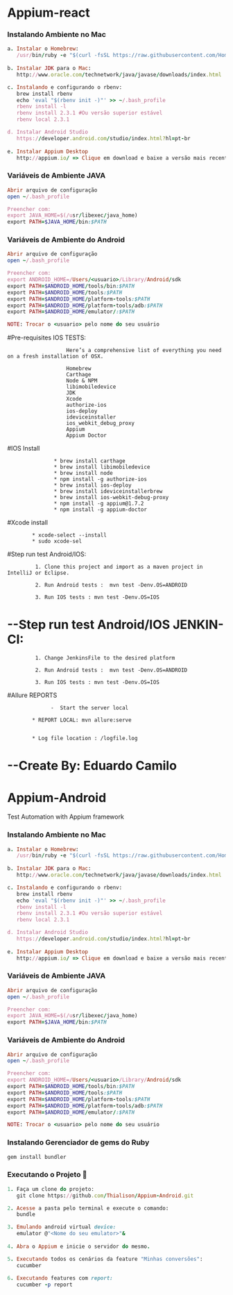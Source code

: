 # Appium-react

### Instalando Ambiente no Mac

```ruby
a. Instalar o Homebrew:
   /usr/bin/ruby -e "$(curl -fsSL https://raw.githubusercontent.com/Homebrew/install/master/install)"r
   
b. Instalar JDK para o Mac:
   http://www.oracle.com/technetwork/java/javase/downloads/index.html

c. Instalando e configurando o rbenv:
   brew install rbenv
   echo 'eval "$(rbenv init -)"' >> ~/.bash_profile
   rbenv install -l
   rbenv install 2.3.1 #Ou versão superior estável
   rbenv local 2.3.1

d. Instalar Android Studio
   https://developer.android.com/studio/index.html?hl=pt-br
   
e. Instalar Appium Desktop
   http://appium.io/ => Clique em download e baixe a versão mais recente para o seu SO
```

### Variáveis de Ambiente JAVA
```ruby
Abrir arquivo de configuração
open ~/.bash_profile

Preencher com:
export JAVA_HOME=$(/usr/libexec/java_home)
export PATH=$JAVA_HOME/bin:$PATH 
```

### Variáveis de Ambiente do Android

```ruby
Abrir arquivo de configuração
open ~/.bash_profile

Preencher com:
export ANDROID_HOME=/Users/<usuario>/Library/Android/sdk
export PATH=$ANDROID_HOME/tools/bin:$PATH
export PATH=$ANDROID_HOME/tools:$PATH
export PATH=$ANDROID_HOME/platform-tools:$PATH
export PATH=$ANDROID_HOME/platform-tools/adb:$PATH
export PATH=$ANDROID_HOME/emulator/:$PATH

NOTE: Trocar o <usuario> pelo nome do seu usuário
```

 #Pre-requisites IOS TESTS:
              
                       Here’s a comprehensive list of everything you need on a fresh installation of OSX.
                       
                       Homebrew
                       Carthage
                       Node & NPM
                       libimobiledevice
                       JDK
                       Xcode
                       authorize-ios
                       ios-deploy
                       ideviceinstaller
                       ios_webkit_debug_proxy
                       Appium
                       Appium Doctor 
                       
                                      
 #IOS Install
     
                   * brew install carthage
                   * brew install libimobiledevice
                   * brew install node
                   * npm install -g authorize-ios
                   * brew install ios-deploy
                   * brew install ideviceinstallerbrew
                   * brew install ios-webkit-debug-proxy
                   * npm install -g appium@1.7.2
                   * npm install -g appium-doctor              
                                                                 
                                    
 #Xcode install

            * xcode-select --install
            * sudo xcode-sel
            



#Step run test Android/IOS:

             1. Clone this project and import as a maven project in IntelliJ or Eclipse.

             2. Run Android tests :  mvn test -Denv.OS=ANDROID

             3. Run IOS tests : mvn test -Denv.OS=IOS




# --Step run test Android/IOS JENKIN-CI:

             1. Change JenkinsFile to the desired platform

             2. Run Android tests :  mvn test -Denv.OS=ANDROID

             3. Run IOS tests : mvn test -Denv.OS=IOS




#Allure REPORTS

                  -  Start the server local
                  
            * REPORT LOCAL: mvn allure:serve

        
            * Log file location : /logfile.log


# --Create By: Eduardo Camilo


# Appium-Android
Test Automation with Appium framework


### Instalando Ambiente no Mac

```ruby
a. Instalar o Homebrew:
   /usr/bin/ruby -e "$(curl -fsSL https://raw.githubusercontent.com/Homebrew/install/master/install)"r
   
b. Instalar JDK para o Mac:
   http://www.oracle.com/technetwork/java/javase/downloads/index.html

c. Instalando e configurando o rbenv:
   brew install rbenv
   echo 'eval "$(rbenv init -)"' >> ~/.bash_profile
   rbenv install -l
   rbenv install 2.3.1 #Ou versão superior estável
   rbenv local 2.3.1

d. Instalar Android Studio
   https://developer.android.com/studio/index.html?hl=pt-br
   
e. Instalar Appium Desktop
   http://appium.io/ => Clique em download e baixe a versão mais recente para o seu SO
```

### Variáveis de Ambiente JAVA
```ruby
Abrir arquivo de configuração
open ~/.bash_profile

Preencher com:
export JAVA_HOME=$(/usr/libexec/java_home)
export PATH=$JAVA_HOME/bin:$PATH 
```

### Variáveis de Ambiente do Android

```ruby
Abrir arquivo de configuração
open ~/.bash_profile

Preencher com:
export ANDROID_HOME=/Users/<usuario>/Library/Android/sdk
export PATH=$ANDROID_HOME/tools/bin:$PATH
export PATH=$ANDROID_HOME/tools:$PATH
export PATH=$ANDROID_HOME/platform-tools:$PATH
export PATH=$ANDROID_HOME/platform-tools/adb:$PATH
export PATH=$ANDROID_HOME/emulator/:$PATH

NOTE: Trocar o <usuario> pelo nome do seu usuário
```

### Instalando Gerenciador de gems do Ruby

```ruby
gem install bundler
```

### Executando o Projeto :dart:

```ruby
1. Faça um clone do projeto:
   git clone https://github.com/Thialison/Appium-Android.git

2. Acesse a pasta pelo terminal e execute o comando:
   bundle

3. Emulando android virtual device: 
   emulator @"<Nome do seu emulator>"&
   
4. Abra o Appium e inicie o servidor do mesmo.

5. Executando todos os cenários da feature "Minhas conversões": 
   cucumber
   
6. Executando features com report: 
   cucumber -p report
```


